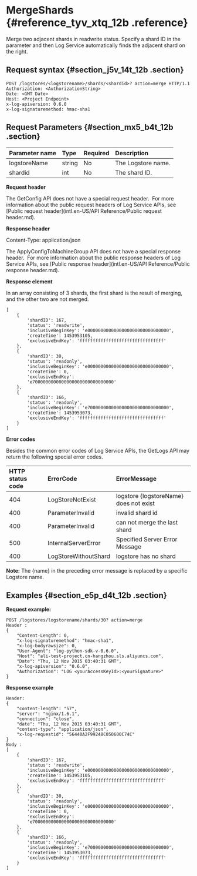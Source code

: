 # MergeShards {#reference_tyv_xtq_12b .reference}

Merge two adjacent shards in readwrite status. Specify a shard ID in the parameter and then Log Service automatically finds the adjacent shard on the right.

## Request syntax {#section_j5v_14t_12b .section}

```
POST /logstores/<logstorename>/shards/<shardid>? action=merge HTTP/1.1
Authorization: <AuthorizationString>
Date: <GMT Date>
Host: <Project Endpoint>
x-log-apiversion: 0.6.0
x-log-signaturemethod: hmac-sha1
```

## Request Parameters {#section_mx5_b4t_12b .section}

|Parameter name|Type|Required|Description|
|:-------------|:---|:-------|:----------|
|logstoreName|string|No|The Logstore name.|
|shardid|int|No|The shard ID.|

**Request header**

The GetConfig API does not have a special request header.  For more information about the public request headers of Log Service APIs, see [Public request header](intl.en-US/API Reference/Public request header.md).

**Response header**

Content-Type: application/json

The ApplyConfigToMachineGroup API does not have a special response header.  For more information about the public response headers of Log Service APIs, see [Public response header](intl.en-US/API Reference/Public response header.md).

**Response element**

In an array consisting of 3 shards, the first shard is the result of merging, and the other two are not merged.

```
[
    {
        'shardID': 167, 
        'status': 'readwrite', 
        'inclusiveBeginKey': 'e0000000000000000000000000000000',
        'createTime': 1453953105,
        'exclusiveEndKey': 'ffffffffffffffffffffffffffffffff'
    }, 
    {
        'shardID': 30, 
        'status': 'readonly', 
        'inclusiveBeginKey': 'e0000000000000000000000000000000', 
        'createTime': 0, 
        'exclusiveEndKey': 
        'e7000000000000000000000000000000'
    },
    {
        'shardID': 166, 
        'status': 'readonly', 
        'inclusiveBeginKey': 'e7000000000000000000000000000000', 
        'createTime': 1453953073, 
        'exclusiveEndKey': 'ffffffffffffffffffffffffffffffff'
    }
]
```

**Error codes**

Besides the common error codes of Log Service APIs, the GetLogs API may return the following special error codes.

|HTTP status code|ErrorCode|ErrorMessage|
|:---------------|:--------|:-----------|
|404|LogStoreNotExist|logstore \{logstoreName\} does not exist|
|400|ParameterInvalid|invalid shard id|
|400|ParameterInvalid|can not merge the last shard|
|500|InternalServerError|Specified Server Error Message|
|400|LogStoreWithoutShard|logstore has no shard|

**Note:** The \{name\} in the preceding error message is replaced by a specific Logstore name.

## Examples {#section_e5p_d4t_12b .section}

**Request example:**

```
POST /logstores/logstorename/shards/30? action=merge
Header :
{
    "Content-Length": 0, 
    "x-log-signaturemethod": "hmac-sha1", 
    "x-log-bodyrawsize": 0, 
    "User-Agent": "log-python-sdk-v-0.6.0", 
    "Host": "ali-test-project.cn-hangzhou.sls.aliyuncs.com", 
    "Date": "Thu, 12 Nov 2015 03:40:31 GMT", 
    "x-log-apiversion": "0.6.0", 
    "Authorization": "LOG <yourAccessKeyId>:<yourSignature>"
}
```

**Response example**

```
Header:
{
    "content-length": "57", 
    "server": "nginx/1.6.1", 
    "connection": "close", 
    "date": "Thu, 12 Nov 2015 03:40:31 GMT", 
    "content-type": "application/json", 
    "x-log-requestid": "56440A2F99248C050600C74C"
}
Body :
[
    {
        'shardID': 167, 
        'status': 'readwrite', 
        'inclusiveBeginKey': 'e0000000000000000000000000000000',
        'createTime': 1453953105,
        'exclusiveEndKey': 'ffffffffffffffffffffffffffffffff'
    }, 
    {
        'shardID': 30, 
        'status': 'readonly', 
        'inclusiveBeginKey': 'e0000000000000000000000000000000', 
        'createTime': 0, 
        'exclusiveEndKey': 
        'e7000000000000000000000000000000'
    },
    {
        'shardID': 166, 
        'status': 'readonly', 
        'inclusiveBeginKey': 'e7000000000000000000000000000000', 
        'createTime': 1453953073, 
        'exclusiveEndKey': 'ffffffffffffffffffffffffffffffff'
    }
]
```

